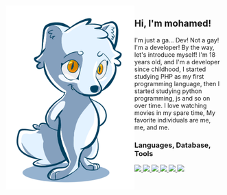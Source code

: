 <img align="left" src="https://github.com/dev-virous/dev-virous/blob/main/mylogo.png" alt="Stats" width="300px">

## Hi, I'm mohamed!
I'm just a ga... Dev! Not a gay! I'm a developer! By the way, let's introduce myself!
I'm 18 years old, and I'm a developer since childhood, I started studying PHP as my first programming
language, then I started studying python programming, js and so on over time.
I love watching movies in my spare time, My favorite individuals are me, me, and me.

<h3>Languages, Database, Tools</h3>
<p>
  <a href="https://www.python.org">
    <img src="https://skillicons.dev/icons?i=python" />
  <a href="https://www.php.net">
    <img src="https://skillicons.dev/icons?i=php" />
  </a>
  <a href="https://www.javascript.com">
    <img src="https://skillicons.dev/icons?i=js" />
  </a>
  <a href="https://redis.io">
    <img src="https://skillicons.dev/icons?i=redis" />
  </a>
  <a href="https://www.mongodb.com">
    <img src="https://skillicons.dev/icons?i=mongodb" />
  </a>
  <a href="https://www.docker.com">
    <img src="https://skillicons.dev/icons?i=docker" />
  </a>
</p>
